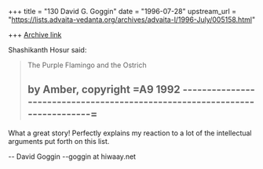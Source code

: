 +++
title = "130 David G. Goggin"
date = "1996-07-28"
upstream_url = "https://lists.advaita-vedanta.org/archives/advaita-l/1996-July/005158.html"

+++
[Archive link](https://lists.advaita-vedanta.org/archives/advaita-l/1996-July/005158.html)

Shashikanth Hosur said:
>
> The Purple Flamingo and the Ostrich
>
> by Amber, copyright =A9 1992
> ---------------------------------------------------------------------------=
> ----



  What a great story!  Perfectly explains my reaction to a lot of the
intellectual arguments put forth on this list.

--
David Goggin
--goggin at hiwaay.net

